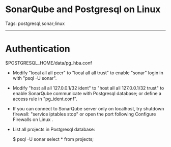 # SonarQube and Postgresql on Linux
Tags: postgresql;sonar;linux

------

# Authentication

$POSTGRESQL_HOME/data/pg_hba.conf

* Modify "local all all peer" to "local all all trust" to enable "sonar" login in with "psql -U sonar".

* Modify "host all all 127.0.0.1/32 ident" to "host all all 127.0.0.1/32 trust" to enable SonarQube communicate with Postgresql database; or define a access rule in "pg_ident.conf".

* If you can connect to SonarQube server only on localhost, try shutdown firewall: "service iptables stop" or open the port following Configure Firewalls on Linux .

* List all projects in Postgresql database: 

    $ psql -U sonar
    select * from projects;
